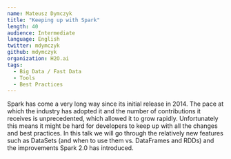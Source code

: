 ```yaml
---
name: Mateusz Dymczyk
title: "Keeping up with Spark"
length: 40
audience: Intermediate
language: English
twitter: mdymczyk
github: mdymczyk
organization: H2O.ai
tags:
  - Big Data / Fast Data
  - Tools
  - Best Practices
---
```

Spark has come a very long way since its initial release in 2014. The pace at which the industry has adopted it and the number of contributions it receives is unprecedented, which allowed it to grow rapidly. Unfortunately this means it might be hard for developers to keep up with all the changes and best practices. In this talk we will go through the relatively new features such as DataSets (and when to use them vs. DataFrames and RDDs) and the improvements Spark 2.0 has introduced.